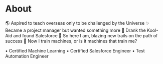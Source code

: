 # About

🌎 Aspired to teach overseas only to be challenged by the Universe 
✨ Became a project manager but wanted something more 
🍻 Drank the Kool-Aid and found Salesforce 
🐺 So here I am, blazing new trails on the path of success 
🤖 Now I train machines, or is it machines that train me?

• Certified Machine Learning
• Certified Salesforce Engineer
• Test Automation Engineer

